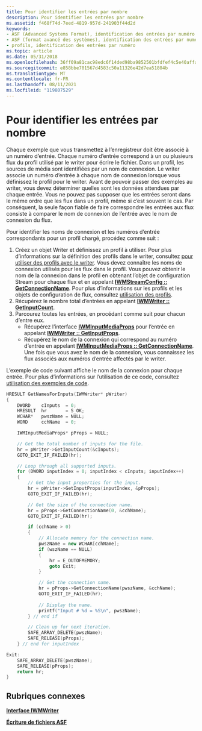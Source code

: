 ```yaml
---
title: Pour identifier les entrées par nombre
description: Pour identifier les entrées par nombre
ms.assetid: f468f74d-7eed-4819-957d-241903f44d2d
keywords:
- ASF (Advanced Systems Format), identification des entrées par numéro
- ASF (format avancé des systèmes), identification des entrées par numéro
- profils, identification des entrées par numéro
ms.topic: article
ms.date: 05/31/2018
ms.openlocfilehash: 36ff09a81cac98edc6f14ded98ba9852501bfdfef4c5e40affa908c0ff710e1f
ms.sourcegitcommit: e858bbe701567d4583c50a11326e42d7ea51804b
ms.translationtype: MT
ms.contentlocale: fr-FR
ms.lasthandoff: 08/11/2021
ms.locfileid: "119807529"
---
```

# <a name="to-identify-inputs-by-number"></a>Pour identifier les entrées par nombre

Chaque exemple que vous transmettez à l’enregistreur doit être associé à un numéro d’entrée. Chaque numéro d’entrée correspond à un ou plusieurs flux du profil utilisé par le writer pour écrire le fichier. Dans un profil, les sources de média sont identifiées par un nom de connexion. Le writer associe un numéro d’entrée à chaque nom de connexion lorsque vous définissez le profil pour le writer. Avant de pouvoir passer des exemples au writer, vous devez déterminer quelles sont les données attendues par chaque entrée. Vous ne pouvez pas supposer que les entrées seront dans le même ordre que les flux dans un profil, même si c’est souvent le cas. Par conséquent, la seule façon fiable de faire correspondre les entrées aux flux consiste à comparer le nom de connexion de l’entrée avec le nom de connexion du flux.

Pour identifier les noms de connexion et les numéros d’entrée correspondants pour un profil chargé, procédez comme suit :

1.  Créez un objet Writer et définissez un profil à utiliser. Pour plus d’informations sur la définition des profils dans le writer, consultez [pour utiliser des profils avec le writer](to-use-profiles-with-the-writer.md). Vous devez connaître les noms de connexion utilisés pour les flux dans le profil. Vous pouvez obtenir le nom de la connexion dans le profil en obtenant l’objet de configuration Stream pour chaque flux et en appelant [**IWMStreamConfig :: GetConnectionName**](/previous-versions/windows/desktop/api/Wmsdkidl/nf-wmsdkidl-iwmstreamconfig-getconnectionname). Pour plus d’informations sur les profils et les objets de configuration de flux, consultez [utilisation des profils](working-with-profiles.md).
2.  Récupérez le nombre total d’entrées en appelant [**IWMWriter :: GetInputCount**](/previous-versions/windows/desktop/api/Wmsdkidl/nf-wmsdkidl-iwmwriter-getinputcount).
3.  Parcourez toutes les entrées, en procédant comme suit pour chacun d’entre eux.
    -   Récupérez l’interface [**IWMInputMediaProps**](/previous-versions/windows/desktop/api/wmsdkidl/nn-wmsdkidl-iwminputmediaprops) pour l’entrée en appelant [**IWMWriter :: GetInputProps**](/previous-versions/windows/desktop/api/Wmsdkidl/nf-wmsdkidl-iwmwriter-getinputprops).
    -   Récupérez le nom de la connexion qui correspond au numéro d’entrée en appelant [**IWMInputMediaProps :: GetConnectionName**](/previous-versions/windows/desktop/api/Wmsdkidl/nf-wmsdkidl-iwminputmediaprops-getconnectionname). Une fois que vous avez le nom de la connexion, vous connaissez les flux associés aux numéros d’entrée affectés par le writer.

L’exemple de code suivant affiche le nom de la connexion pour chaque entrée. Pour plus d’informations sur l’utilisation de ce code, consultez [utilisation des exemples de code](using-the-code-examples.md).


```C++
HRESULT GetNamesForInputs(IWMWriter* pWriter)
{
    DWORD    cInputs  = 0;
    HRESULT  hr       = S_OK;
    WCHAR*   pwszName = NULL;
    WORD     cchName  = 0;

    IWMInputMediaProps* pProps = NULL;

    // Get the total number of inputs for the file.
    hr = pWriter->GetInputCount(&cInputs);
    GOTO_EXIT_IF_FAILED(hr);

    // Loop through all supported inputs.
    for (DWORD inputIndex = 0; inputIndex < cInputs; inputIndex++)
    {
        // Get the input properties for the input.
        hr = pWriter->GetInputProps(inputIndex, &pProps);  
        GOTO_EXIT_IF_FAILED(hr);

        // Get the size of the connection name.
        hr = pProps->GetConnectionName(0, &cchName);
        GOTO_EXIT_IF_FAILED(hr);

        if (cchName > 0)
        {
            // Allocate memory for the connection name.
            pwszName = new WCHAR[cchName];
            if (wszName == NULL)
            {
                hr = E_OUTOFMEMORY;
                goto Exit;
            }

            // Get the connection name.
            hr = pProps->GetConnectionName(pwszName, &cchName);
            GOTO_EXIT_IF_FAILED(hr);
            
            // Display the name.
            printf("Input # %d = %S\n", pwszName);
        } // end if

        // Clean up for next iteration.
        SAFE_ARRAY_DELETE(pwszName);
        SAFE_RELEASE(pProps);
    } // end for inputIndex

Exit:
    SAFE_ARRAY_DELETE(pwszName);
    SAFE_RELEASE(pProps);
    return hr;
}

```



## <a name="related-topics"></a>Rubriques connexes

<dl> <dt>

[**Interface IWMWriter**](/previous-versions/windows/desktop/api/wmsdkidl/nn-wmsdkidl-iwmwriter)
</dt> <dt>

[**Écriture de fichiers ASF**](writing-asf-files.md)
</dt> </dl>

 

 




